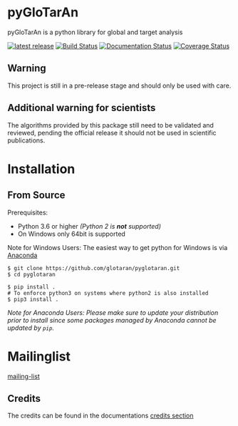 # pyGloTarAn

pyGloTarAn is a python library for global and target analysis

[![latest release](https://pypip.in/version/glotaran/badge.svg)](https://pypi.org/project/glotaran/)
[![Build Status](https://img.shields.io/endpoint.svg?url=https%3A%2F%2Factions-badge.atrox.dev%2Fglotaran%2Fpyglotaran%2Fbadge&style=popout)](https://actions-badge.atrox.dev/glotaran/pyglotaran/goto)
[![Documentation Status](https://readthedocs.org/projects/glotaran/badge/?version=latest)](https://glotaran.readthedocs.io/en/latest/?badge=latest)
[![Coverage Status](https://coveralls.io/repos/github/glotaran/pyglotaran/badge.svg?branch=master)](https://coveralls.io/github/glotaran/pyglotaran?branch=master)

## Warning

This project is still in a pre-release stage and should only be used with care.

## Additional warning for scientists

The algorithms provided by this package still need to be validated and reviewed, pending the official release it should not be used in scientific publications.

# Installation

## From Source

Prerequisites:

- Python 3.6 or higher _(Python 2 is **not** supported)_
- On Windows only 64bit is supported

Note for Windows Users: The easiest way to get python for Windows is via [Anaconda](https://www.anaconda.com/)

```
$ git clone https://github.com/glotaran/pyglotaran.git
$ cd pyglotaran

$ pip install .
# To enforce python3 on systems where python2 is also installed
$ pip3 install .

```

_Note for Anaconda Users: Please make sure to update your distribution prior to install since some packages managed by Anaconda cannot be updated by `pip`._

# Mailinglist

[mailing-list](https://groups.google.com/forum/#!forum/glotaran)

## Credits

The credits can be found in the documentations
[credits section](https://glotaran.readthedocs.io/en/latest/credits.html)
